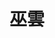 ---
title: "巫雲"
description: "巫雲"
layout: shop
keywords:
  - 美食競賽
  - 台灣美食
  - 美食精選
datePublished: "2025-06-30"
dateModified: "2025-07-05"
city: "台北市"
district: "中正區"
address: "台北市中正區羅斯福路三段244巷9弄7號"
phone: "0223693906"
geo: "25.017488528733512, 121.5301114755152"
google_map: "https://maps.app.goo.gl/k2GMed3M5cQ2YakJ6"
footinder: "https://footinder.com.tw/%E5%8F%B0%E5%8C%97%E5%B8%82%E4%B8%AD%E6%AD%A3%E5%8D%80/31356/"
official: "https://www.facebook.com/p/%E5%B7%AB%E9%9B%B2-100063797209875/"
award:
  - name: "500盤"
    year: "2024"
    entries:
      - dishes:
          - "酸辣薯泥"

---